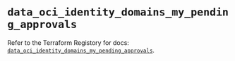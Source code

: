 # `data_oci_identity_domains_my_pending_approvals`

Refer to the Terraform Registory for docs: [`data_oci_identity_domains_my_pending_approvals`](https://registry.terraform.io/providers/oracle/oci/6.18.0/docs/data-sources/identity_domains_my_pending_approvals).
